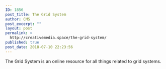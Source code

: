 ```yaml
---
ID: 1856
post_title: The Grid System
author: CMS
post_excerpt: ""
layout: post
permalink: >
  http://creativemedia.space/the-grid-system/
published: true
post_date: 2018-07-10 22:23:56
---
```

The Grid System is an online resource for all things related to grid systems.